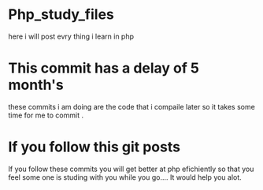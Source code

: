 # Php_study_files
here i will post evry thing i learn in php
# This commit has a delay of 5 month's
these commits i am doing are the code that i compaile later so it takes some time for
me to commit .

# If you follow this git posts
If you follow these commits you will get better at php efichiently
so that you feel some one is studing with you while you go....
It would help you alot.
